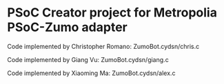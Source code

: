 # PSoC Creator project for Metropolia PSoC-Zumo adapter
Code implemented by Christopher Romano: ZumoBot.cydsn/chris.c

Code implemented by Giang Vu: ZumoBot.cydsn/giang.c

Code implemented by Xiaoming Ma: ZumoBot.cydsn/alex.c
